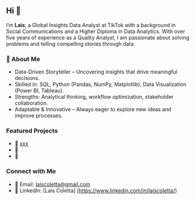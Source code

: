 ## Hi 👋  

I’m **Lais**, a Global Insights Data Analyst at TikTok with a background in Social Communications and a Higher Diploma in Data Analytics. With over five years of experience as a Quality Analyst, I am passionate about solving problems and telling compelling stories through data.  

### 🔹 About Me  
- Data-Driven Storyteller – Uncovering insights that drive meaningful decisions.  
- Skilled in: SQL, Python (Pandas, NumPy, Matplotlib), Data Visualization (Power BI, Tableau).  
- Strengths: Analytical thinking, workflow optimization, stakeholder collaboration.  
- Adaptable & Innovative – Always eager to explore new ideas and improve processes.  

### Featured Projects  
- 🔗 [xxx](link)  
- 🔗
- 🔗

### Connect with Me  
- 📩 Email: laiscoletta@gmail.com 
- 🔗 LinkedIn: [Lais Coletta] (https://www.linkedin.com/in/laiscoletta/)
